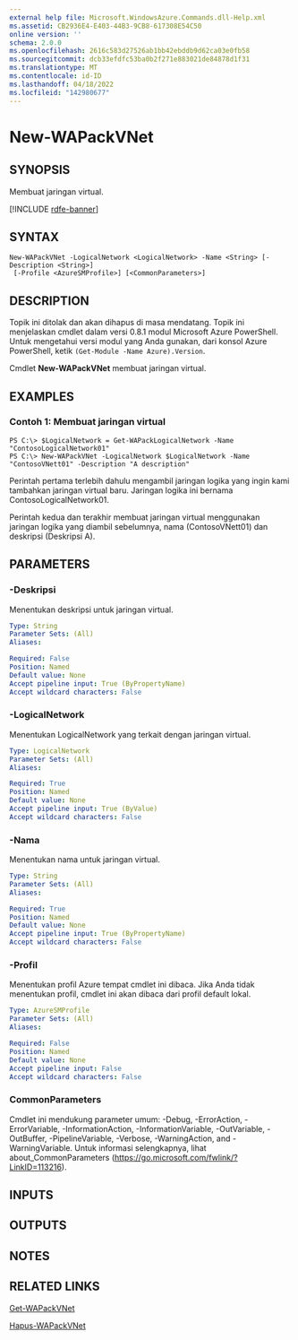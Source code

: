 ```yaml
---
external help file: Microsoft.WindowsAzure.Commands.dll-Help.xml
ms.assetid: CB2936E4-E403-44B3-9CB8-617308E54C50
online version: ''
schema: 2.0.0
ms.openlocfilehash: 2616c583d27526ab1bb42ebddb9d62ca03e0fb58
ms.sourcegitcommit: dcb33efdfc53ba0b2f271e883021de84878d1f31
ms.translationtype: MT
ms.contentlocale: id-ID
ms.lasthandoff: 04/18/2022
ms.locfileid: "142980677"
---
```

# New-WAPackVNet

## SYNOPSIS
Membuat jaringan virtual.

[!INCLUDE [rdfe-banner](../../includes/rdfe-banner.md)]

## SYNTAX

```
New-WAPackVNet -LogicalNetwork <LogicalNetwork> -Name <String> [-Description <String>]
 [-Profile <AzureSMProfile>] [<CommonParameters>]
```

## DESCRIPTION
Topik ini ditolak dan akan dihapus di masa mendatang.
Topik ini menjelaskan cmdlet dalam versi 0.8.1 modul Microsoft Azure PowerShell.
Untuk mengetahui versi modul yang Anda gunakan, dari konsol Azure PowerShell, ketik `(Get-Module -Name Azure).Version`.

Cmdlet **New-WAPackVNet** membuat jaringan virtual.

## EXAMPLES

### Contoh 1: Membuat jaringan virtual
```
PS C:\> $LogicalNetwork = Get-WAPackLogicalNetwork -Name "ContosoLogicalNetwork01"
PS C:\> New-WAPackVNet -LogicalNetwork $LogicalNetwork -Name "ContosoVNett01" -Description "A description"
```

Perintah pertama terlebih dahulu mengambil jaringan logika yang ingin kami tambahkan jaringan virtual baru.
Jaringan logika ini bernama ContosoLogicalNetwork01.

Perintah kedua dan terakhir membuat jaringan virtual menggunakan jaringan logika yang diambil sebelumnya, nama (ContosoVNett01) dan deskripsi (Deskripsi A).

## PARAMETERS

### -Deskripsi
Menentukan deskripsi untuk jaringan virtual.

```yaml
Type: String
Parameter Sets: (All)
Aliases:

Required: False
Position: Named
Default value: None
Accept pipeline input: True (ByPropertyName)
Accept wildcard characters: False
```

### -LogicalNetwork
Menentukan LogicalNetwork yang terkait dengan jaringan virtual.

```yaml
Type: LogicalNetwork
Parameter Sets: (All)
Aliases:

Required: True
Position: Named
Default value: None
Accept pipeline input: True (ByValue)
Accept wildcard characters: False
```

### -Nama
Menentukan nama untuk jaringan virtual.

```yaml
Type: String
Parameter Sets: (All)
Aliases:

Required: True
Position: Named
Default value: None
Accept pipeline input: True (ByPropertyName)
Accept wildcard characters: False
```

### -Profil
Menentukan profil Azure tempat cmdlet ini dibaca.
Jika Anda tidak menentukan profil, cmdlet ini akan dibaca dari profil default lokal.

```yaml
Type: AzureSMProfile
Parameter Sets: (All)
Aliases:

Required: False
Position: Named
Default value: None
Accept pipeline input: False
Accept wildcard characters: False
```

### CommonParameters
Cmdlet ini mendukung parameter umum: -Debug, -ErrorAction, -ErrorVariable, -InformationAction, -InformationVariable, -OutVariable, -OutBuffer, -PipelineVariable, -Verbose, -WarningAction, and -WarningVariable. Untuk informasi selengkapnya, lihat about_CommonParameters (https://go.microsoft.com/fwlink/?LinkID=113216).

## INPUTS

## OUTPUTS

## NOTES

## RELATED LINKS

[Get-WAPackVNet](./Get-WAPackVNet.md)

[Hapus-WAPackVNet](./Remove-WAPackVNet.md)


